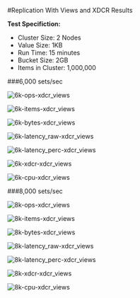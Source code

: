 #Replication With Views and XDCR Results

**Test Specifiction:**

* Cluster Size: 2 Nodes
* Value Size: 1KB
* Run Time: 15 minutes
* Bucket Size: 2GB
* Items in Cluster: 1,000,000

###6,000 sets/sec

![6k-ops-xdcr_views](images/xdcr_views/6k_ops.png)

![6k-items-xdcr_views](images/xdcr_views/6k_items.png)

![6k-bytes-xdcr_views](images/xdcr_views/6k_bytes.png)

![6k-latency_raw-xdcr_views](images/xdcr_views/6k_latency_raw.png)

![6k-latency_perc-xdcr_views](images/xdcr_views/6k_latency_perc.png)

![6k-xdcr-xdcr_views](images/xdcr_views/6k_xdcr.png)

![6k-cpu-xdcr_views](images/xdcr_views/6k_cpu.png)

###8,000 sets/sec

![8k-ops-xdcr_views](images/xdcr_views/8k_ops.png)

![8k-items-xdcr_views](images/xdcr_views/8k_items.png)

![8k-bytes-xdcr_views](images/xdcr_views/8k_bytes.png)

![8k-latency_raw-xdcr_views](images/xdcr_views/8k_latency_raw.png)

![8k-latency_perc-xdcr_views](images/xdcr_views/8k_latency_perc.png)

![8k-xdcr-xdcr_views](images/xdcr_views/8k_xdcr.png)

![8k-cpu-xdcr_views](images/xdcr_views/8k_cpu.png)
